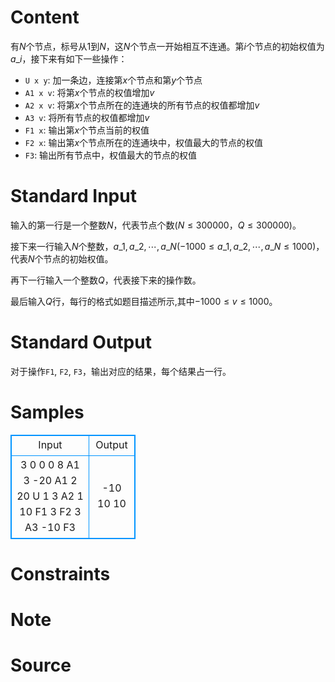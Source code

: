 
# Content

有$N$个节点，标号从$1$到$N$，这$N$个节点一开始相互不连通。第$i$个节点的初始权值为$a\_i$，接下来有如下一些操作：
* `U x y`: 加一条边，连接第$x$个节点和第$y$个节点
* `A1 x v`: 将第$x$个节点的权值增加$v$
* `A2 x v`: 将第$x$个节点所在的连通块的所有节点的权值都增加$v$
* `A3 v`: 将所有节点的权值都增加$v$
* `F1 x`: 输出第$x$个节点当前的权值
* `F2 x`: 输出第$x$个节点所在的连通块中，权值最大的节点的权值
* `F3`: 输出所有节点中，权值最大的节点的权值

# Standard Input

输入的第一行是一个整数$N$，代表节点个数($N\leq 300000$，$Q\leq 300000$)。

接下来一行输入$N$个整数，$a\_1, a\_2,\cdots , a\_N$($-1000\leq a\_1, a\_2,\cdots , a\_N\leq 1000$)，代表$N$个节点的初始权值。

再下一行输入一个整数$Q$，代表接下来的操作数。

最后输入$Q$行，每行的格式如题目描述所示,其中$-1000\leq v\leq 1000$。

# Standard Output

对于操作`F1`, `F2`, `F3`，输出对应的结果，每个结果占一行。

# Samples

<style>
        table,table tr th, table tr td { border:1px solid #0094ff; }
        table { width: 200px; min-height: 25px; line-height: 25px; text-align: center; border-collapse: collapse;}   
    </style>
<table>
	<tr>
		<td>Input</td>
		<td>Output</td>
	</tr>
<tr><td>3
0 0 0
8
A1 3 -20
A1 2 20
U 1 3
A2 1 10
F1 3
F2 3
A3 -10
F3</td><td>-10
10
10</td></tr></table>


# Constraints



# Note



# Source


